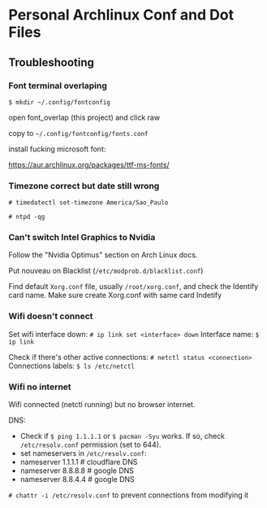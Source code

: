 # Personal Archlinux Conf and Dot Files


## Troubleshooting

### Font terminal overlaping
`$ mkdir ~/.config/fontconfig`

open font_overlap (this project) and click raw

copy to `~/.config/fontconfig/fonts.conf`

install fucking microsoft font:

https://aur.archlinux.org/packages/ttf-ms-fonts/

### Timezone correct but date still wrong

`# timedatectl set-timezone America/Sao_Paulo`

`# ntpd -qg`

### Can't switch Intel Graphics to Nvidia

Follow the "Nvidia Optimus" section on Arch Linux docs.

Put nouveau on Blacklist (`/etc/modprob.d/blacklist.conf`)

Find default `Xorg.conf` file, usually `/root/xorg.conf`, and check the Identify card name.
Make sure create Xorg.conf with same card Indetify

### Wifi doesn't connect

Set wifi interface down:
`# ip link set <interface> down`
Interface name:
`$ ip link`

Check if there's other active connections: 
`# netctl status <connection>`
Connections labels:
`$ ls /etc/netctl`

### Wifi no internet

Wifi connected (netctl running) but no browser internet.

DNS:
- Check if `$ ping 1.1.1.1` or `$ pacman -Syu` works. If so, check `/etc/resolv.conf` permission (set to 644).
- set nameservers in `/etc/resolv.conf`:
- nameserver 1.1.1.1 # cloudflare DNS
- nameserver 8.8.8.8 # google DNS
- nameserver 8.8.4.4 # google DNS

`# chattr -i /etc/resolv.conf` to prevent connections from modifying it
